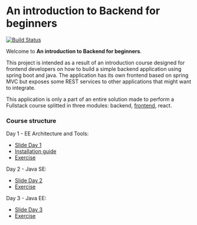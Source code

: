 An introduction to Backend for beginners 
=========================================

[![Build Status](https://travis-ci.org/mcolombosperoni/an-introduction-to-backend-for-beginners.svg?branch=master)](https://travis-ci.org/mcolombosperoni/an-introduction-to-backend-for-beginners)

Welcome to **An introduction to Backend for beginners**.

This project is intended as a result of an introduction course designed for frontend developers on how to build a simple backend application using spring boot and java.
The application has its own frontend based on spring MVC but exposes some REST services to other applications that might want to integrate.

This application is only a part of an entire solution made to perform a Fullstack course splitted in three modules: backend, [frontend](https://marcomontalbano.github.io/an-introduction-to-frontend-for-beginners), react.


### Course structure

Day 1 - EE Architecture and Tools: 
- [Slide Day 1](course/day1/backend_course_day1.pdf)
- [Installation guide](course/day1/InstallTools.md)
- [Exercise](course/day1/exercise.md)

Day 2 - Java SE: 
- [Slide Day 2](course/day2/backend_course_day2.pdf)
- [Exercise](course/day2/exercise.md)

Day 3 - Java EE: 
- [Slide Day 3](course/day3/backend_course_day3.pdf)
- [Exercise](course/day3/exercise.md)
        
